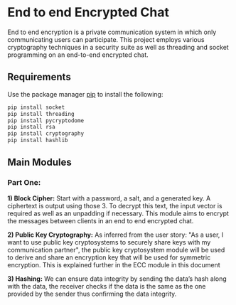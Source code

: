 # End to end Encrypted Chat 

End to end encryption is a private communication system in which only communicating users can participate. This project employs various cryptography techniques in a security suite as well as threading and socket programming on an end-to-end encrypted chat.

## Requirements

Use the package manager [pip](https://pip.pypa.io/en/stable/) to install the following:
```bash
pip install socket
pip install threading
pip install pycryptodome
pip install rsa
pip install cryptography
pip install hashlib
```

## Main Modules
### Part One:
**1) Block Cipher:** Start with a password, a salt, and a generated key. A ciphertext is output using those 3. To decrypt this text, the input 
vector is required as well as an unpadding if necessary. This module 
aims to encrypt the messages between clients in an end to end 
encrypted chat.

**2) Public Key Cryptography:** As inferred from the user story: "As a user, I want to use public key cryptosystems to securely share keys with my communication 
partner", the public key cryptosystem module will be used to derive 
and share an encryption key that will be used for symmetric
encryption. This is explained further in the ECC module in this 
document

**3) Hashing:** We can ensure data integrity by sending the data’s hash along with 
the data, the receiver checks if the data is the same as the one 
provided by the sender thus confirming the data integrity.
